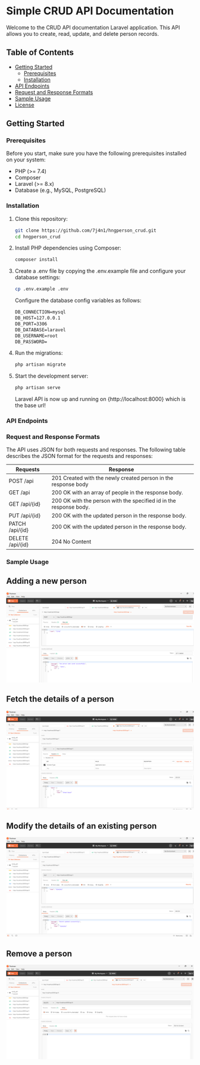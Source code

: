 # Simple CRUD API Documentation

Welcome to the CRUD API documentation Laravel application. This API allows you to create, read, update, and delete person records.

## Table of Contents

- [Getting Started](#getting-started)
  - [Prerequisites](#prerequisites)
  - [Installation](#installation)
- [API Endpoints](#api-endpoints)
- [Request and Response Formats](#request-and-response-formats)
- [Sample Usage](#sample-usage)
- [License](#license)

## Getting Started

### Prerequisites

Before you start, make sure you have the following prerequisites installed on your system:

- PHP (>= 7.4)
- Composer
- Laravel (>= 8.x)
- Database (e.g., MySQL, PostgreSQL)

### Installation

1. Clone this repository:

   ```bash
   git clone https://github.com/7j4n1/hngperson_crud.git
   cd hngperson_crud 
   ```

2. Install PHP dependencies using Composer:

    ```bash
    composer install
    ```
3. Create a .env file by copying the .env.example file and configure your database settings:
    ```bash
    cp .env.example .env
    ```
    Configure the database config variables as follows:
    ```
    DB_CONNECTION=mysql
    DB_HOST=127.0.0.1
    DB_PORT=3306
    DB_DATABASE=laravel
    DB_USERNAME=root
    DB_PASSWORD=
    ```
4. Run the migrations:
    ```bash
    php artisan migrate
    ```
5. Start the development server:
    ```bash
    php artisan serve

    ```
    Laravel API is now up and running on {http://localhost:8000} which is the base url!

### API Endpoints

### Request and Response Formats
The API uses JSON for both requests and responses. The following table describes the JSON format for the requests and responses:

<table>
    <thead>
        <th> Requests </th>
        <th> Response </th>
    </thead>
    <tbody>
        <tr>
            <td>POST /api</td>
            <td>201 Created with the newly created person in the response body</td>
        </tr>
        <tr>
            <td>GET /api</td>
            <td>200 OK with an array of people in the response body.</td>
        </tr>
        <tr>
            <td>GET /api/{id}</td>
            <td>200 OK with the person with the specified id in the response body.</td>
        </tr>
        <tr>
            <td>PUT /api/{id}</td>
            <td>200 OK with the updated person in the response body.</td>
        </tr>
        <tr>
            <td>PATCH /api/{id}</td>
            <td>200 OK with the updated person in the response body.</td>
        </tr>
        <tr>
            <td>DELETE /api/{id}</td>
            <td>204 No Content</td>
        </tr>
    </tbody>
</table>

### Sample Usage

## Adding a new person

<img src="create.png" alt="Create new person" />

## Fetch the details of a person

<img src="read.png" alt="fetch the details of a person" />

## Modify the details of an existing person

<img src="update.png" alt="modify the details of an existing person" />

## Remove a person

<img src="delete.png" alt="remove a person" />